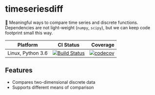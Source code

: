 # timeseriesdiff
:construction:
Meaningful ways to compare time series and discrete functions. Dependencies are not light-weight (`numpy`, `scipy`), but we can keep code footprint small this way.

Platform | CI Status | Coverage
---------|-------------|-------------:
Linux, Python 3.6 | [![Build Status](https://travis-ci.org/plang85/timeseriesdiff.svg?branch=master)](https://travis-ci.org/plang85/timeseriesdiff) | [![codecov](https://codecov.io/gh/plang85/timeseriesdiff/branch/master/graph/badge.svg)](https://codecov.io/gh/plang85/timeseriesdiff)

## Features
- Compares two-dimensional discrete data
- Supports different means of comparison
 